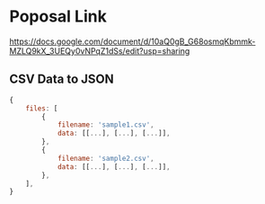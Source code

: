 # Poposal Link

https://docs.google.com/document/d/10aQ0gB_G68osmqKbmmk-MZLQ9kX_3UEQy0vNPqZ1dSs/edit?usp=sharing


## CSV Data to JSON
```javascript
{
    files: [
        {
            filename: 'sample1.csv',
            data: [[...], [...], [...]],
        },
        {
            filename: 'sample2.csv',
            data: [[...], [...], [...]],
        },
    ],
}
```